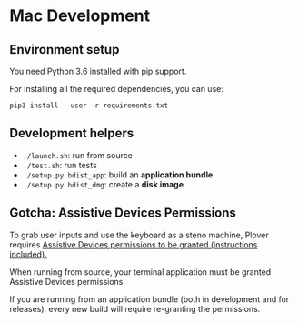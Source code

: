 # Mac Development

## Environment setup

You need Python 3.6 installed with pip support.

For installing all the required dependencies, you can use:

`pip3 install --user -r requirements.txt`

## Development helpers

* `./launch.sh`: run from source
* `./test.sh`: run tests
* `./setup.py bdist_app`: build an **application bundle**
* `./setup.py bdist_dmg`: create a **disk image**

## Gotcha: Assistive Devices Permissions

To grab user inputs and use the keyboard as a steno machine, Plover requires [Assistive Devices permissions to be granted (instructions included).](https://support.apple.com/kb/ph18391?locale=en_US)

When running from source, your terminal application must be granted Assistive Devices permissions.

If you are running from an application bundle (both in development and for releases), every new build will require re-granting the permissions.
